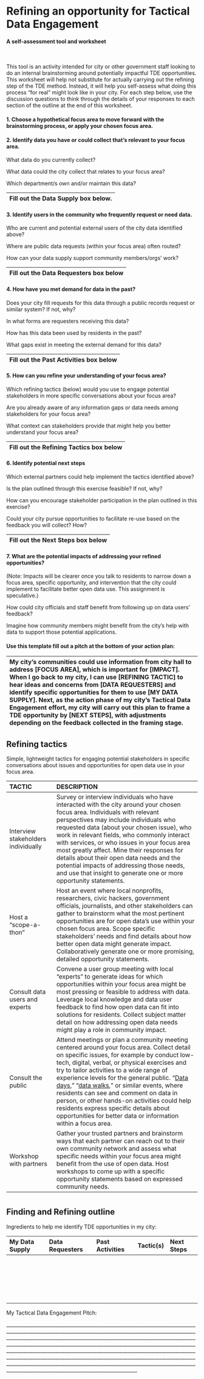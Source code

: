 # Refining an opportunity for Tactical Data Engagement

#### A self-assessment tool and worksheet

<br>

This tool is an activity intended for city or other government staff looking to do an internal brainstorming around potentially impactful TDE opportunities. This worksheet will help not substitute for actually carrying out the refining step of the TDE method. Instead, it will help you self-assess what doing this process “for real” might look like in your city. For each step below, use the discussion questions to think through the details of your responses to each section of the outline at the end of this worksheet.

#### 1. Choose a hypothetical focus area to move forward with the brainstorming process, or apply your chosen focus area.

#### 2. Identify data you have or could collect that’s relevant to your focus area.

What data do you currently collect?

What data could the city collect that relates to your focus area?

Which department/s own and/or maintain this data?

| Fill out the Data Supply box below. |
| :--- |


#### 3. Identify users in the community who frequently request or need data.

Who are current and potential external users of the city data identified above?

Where are public data requests \(within your focus area\) often routed?

How can your data supply support community members/orgs’ work?

| Fill out the Data Requesters box below |
| :--- |


#### 4. How have you met demand for data in the past?

Does your city fill requests for this data through a public records request or similar system? If not, why?

In what forms are requesters receiving this data?

How has this data been used by residents in the past?

What gaps exist in meeting the external demand for this data?

| Fill out the Past Activities box below |
| :--- |


#### 5. How can you refine your understanding of your focus area?

Which refining tactics \(below\) would you use to engage potential stakeholders in more specific conversations about your focus area?

Are you already aware of any information gaps or data needs among stakeholders for your focus area?

What context can stakeholders provide that might help you better understand your focus area?

| Fill out the Refining Tactics box below |
| :--- |


#### 6. Identify potential next steps

Which external partners could help implement the tactics identified above?

Is the plan outlined through this exercise feasible? If not, why?

How can you encourage stakeholder participation in the plan outlined in this exercise?

Could your city pursue opportunities to facilitate re-use based on the feedback you will collect? How?

| Fill out the Next Steps box below |
| :--- |


#### 7. What are the potential impacts of addressing your refined opportunities?

\(Note: Impacts will be clearer once you talk to residents to narrow down a focus area, specific opportunity, and intervention that the city could implement to facilitate better open data use. This assignment is speculative.\)

How could city officials and staff benefit from following up on data users’ feedback?

Imagine how community members might benefit from the city’s help with data to support those potential applications.

#### Use this template fill out a pitch at the bottom of your action plan:

| My city’s communities could use information from city hall to address \[FOCUS AREA\], which is important for \[IMPACT\]. When I go back to my city, I can use \[REFINING TACTIC\] to hear ideas and concerns from \[DATA REQUESTERS\] and identify specific opportunities for them to use \[MY DATA SUPPLY\]. Next, as the action phase of my city’s Tactical Data Engagement effort, my city will carry out this plan to frame a TDE opportunity by \[NEXT STEPS\], with adjustments depending on the feedback collected in the framing stage. |
| :--- |


## Refining tactics

Simple, lightweight tactics for engaging potential stakeholders in specific conversations about issues and opportunities for open data use in your focus area.

| **TACTIC** | **DESCRIPTION** |
| :--- | :--- |
| Interview stakeholders individually | Survey or interview individuals who have interacted with the city around your chosen focus area. Individuals with relevant perspectives may include individuals who requested data \(about your chosen issue\), who work in relevant fields, who commonly interact with services, or who issues in your focus area most greatly affect. Mine their responses for details about their open data needs and the potential impacts of addressing those needs, and use that insight to generate one or more opportunity statements. |
| Host a “scope-a-thon” | Host an event where local nonprofits, researchers, civic hackers, government officials, journalists, and other stakeholders can gather to brainstorm what the most pertinent opportunities are for open data’s use within your chosen focus area. Scope specific stakeholders’ needs and find details about how better open data might generate impact. Collaboratively generate one or more promising, detailed opportunity statements. |
| Consult data users and experts | Convene a user group meeting with local “experts” to generate ideas for which opportunities within your focus area might be most pressing or feasible to address with data. Leverage local knowledge and data user feedback to find how open data can fit into solutions for residents. Collect subject matter detail on how addressing open data needs might play a role in community impact. |
| Consult the public | Attend meetings or plan a community meeting centered around your focus area. Collect detail on specific issues, for example by conduct low-tech, digital, verbal, or physical exercises and try to tailor activities to a wide range of experience levels for the general public. “[Data days](http://bniajfi.org/data_day/),” “[data walks](http://www.urban.org/research/publication/data-walks-innovative-way-share-data-communities),” or similar events, where residents can see and comment on data in person, or other hands-on activities could help residents express specific details about opportunities for better data or information within a focus area. |
| Workshop with partners | Gather your trusted partners and brainstorm ways that each partner can reach out to their own community network and assess what specific needs within your focus area might benefit from the use of open data. Host workshops to come up with a specific opportunity statements based on expressed community needs. |

# 

## Finding and Refining outline

Ingredients to help me identify TDE opportunities in my city:

| My Data Supply | Data Requesters | Past Activities | Tactic\(s\) | Next Steps |
| :--- | :--- | :--- | :--- | :--- |
| <br><br><br><br><br><br> | <br><br><br><br><br><br> | <br><br><br><br><br><br> | <br><br><br><br><br><br> | <br><br><br><br><br><br> |

My Tactical Data Engagement Pitch:

\_\_\_\_\_\_\_\_\_\_\_\_\_\_\_\_\_\_\_\_\_\_\_\_\_\_\_\_\_\_\_\_\_\_\_\_\_\_\_\_\_\_\_\_\_\_\_\_\_\_\_\_\_\_\_\_\_\_\_\_\_\_\_\_\_\_\_\_\_\_\_\_\_\_\_\_\_\_\_\_\_\_\_\_\_\_\_\_\_\_\_\_\_\_\_\_\_\_\_\_\_\_\_\_\_\_\_\_\_\_\_\_\_\_\_\_\_\_\_\_\_\_\_\_\_\_\_\_\_\_\_\_\_\_\_\_\_\_\_\_\_\_\_\_\_\_\_\_\_\_\_\_\_\_\_\_\_\_\_\_\_\_\_\_\_\_\_\_\_\_\_\_\_\_\_\_\_\_\_\_\_\_\_\_\_\_\_\_\_\_\_\_\_\_\_\_\_\_\_\_\_\_\_\_\_\_\_\_\_\_\_\_\_\_\_\_\_\_\_\_\_\_\_\_\_\_\_\_\_\_\_\_\_\_\_\_\_\_\_\_\_\_\_\_\_\_\_\_\_\_\_\_\_\_\_\_\_\_\_\_\_\_\_\_\_\_\_\_\_\_\_\_\_\_\_\_\_\_\_\_\_\_\_\_\_\_\_\_\_\_\_\_\_\_\_\_\_\_\_\_\_\_\_\_\_\_\_\_\_\_\_\_\_\_\_\_\_\_\_\_\_\_\_\_\_\_\_\_\_\_\_\_\_\_\_\_\_\_\_\_\_\_\_\_\_\_\_\_\_\_\_\_\_\_\_\_\_\_\_\_\_\_\_\_\_\_\_\_\_\_\_\_\_\_\_\_\_\_\_\_\_\_\_\_\_\_\_\_\_\_\_\_\_\_\_\_\_\_\_\_\_\_\_\_\_\_\_\_\_\_\_\_\_\_\_\_\_\_\_\_\_\_\_\_\_\_\_\_\_\_\_\_\_\_\_\_\_\_\_\_\_\_\_\_\_\_\_\_\_\_\_\_\_\_\_\_\_\_\_\_\_\_\_\_\_\_\_\_\_\_\_\_\_\_\_\_\_\_\_\_\_\_\_\_\_\_\_\_\_\_\_\_\_\_\_\_\_\_\_\_\_\_\_\_\_\_\_\_\_\_\_\_\_\_\_\_\_\_\_\_\_\_\_\_\_\_\_\_\_\_\_\_\_\_\_\_\_\_\_\_\_\_\_\_\_\_\_\_\_\_\_\_\_\_\_\_\_\_\_\_\_\_\_\_\_\_\_\_\_\_\_\_\_\_\_\_\_\_\_\_\_\_\_\_\_\_\_\_\_\_\_\_\_\_\_\_\_\_\_\_

